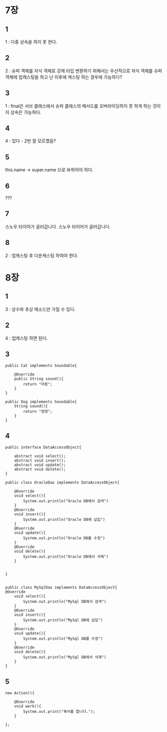 # 7장

## 1
1 : 다중 상속을 하지 못 한다.

## 2
2 : 슈퍼 객체를 자식 객체로 강제 타입 변환하기 위해서는
우선적으로 자식 객체를 슈퍼 객체에 업캐스팅을 하고 난 이후에 캐스팅 하는 경우에 가능하다?

## 3
1 : final은 서브 클래스에서 슈퍼 클래스의 매서드를 오버라이딩하지 못 하게 하는 것이지 상속은 가능하다.

## 4
4 : 있다 - 2번 잘 모르곘음?

## 5
this.name -> super.name 으로 바뀌어야 하다.

## 6
???

## 7
스노우 타이어가 굴러갑니다.
스노우 타이어가 굴러갑니다.

## 8
2 : 업캐스팅 후 다운캐스팅 하여야 한다.

# 8장

## 1
3 : 상수와 추상 메소드만 가질 수 있다.

## 2
4 : 업캐스팅 하면 된다.

## 3
    public Cat implements Soundable{
    
        @Override
        public String sound(){
            return "야옹";
        }        
    }
    
    public Dog implements Soundable{
        String sound(){
            return "멍멍";
        }
    }

## 4
    public interface DataAccessObject{
        
        abstract void select();
        abstract void insert();
        abstract void update();
        abstract void delete();
    }
    
    public class OracleDao implements DataAccessObject{
        
        @Override
        void select(){
            System.out.println("Oracle DB에서 검색")
        }
        @Override
        void insert(){
            System.out.println("Oracle DB에 삽입")
        }
        @Override
        void update(){
            System.out.println("Oracle DB를 수정")
        }
        @Override
        void delete(){
            System.out.println("Oracle DB에서 삭제")
        }
        
    
    }
    
    
    public class MySqlDao implements DataAccessObject{
    @Override
        void select(){
            System.out.println("MySql DB에서 검색")
        }
        @Override
        void insert(){
            System.out.println("MySql DB에 삽입")
        }
        @Override
        void update(){
            System.out.println("MySql DB를 수정")
        }
        @Override
        void delete(){
            System.out.println("MySql DB에서 삭제")
        }
    }

## 5
    new Action(){
    
        @Override
        void work(){
            System.out.print("복사를 합니다.");
        }
    
    };
